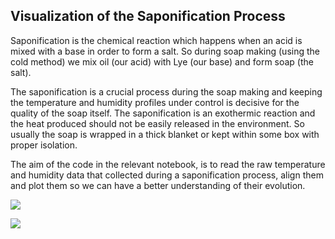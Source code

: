 ## Visualization of the Saponification Process

Saponification is the chemical reaction which happens when an acid is mixed with a base in order to form a salt. So during soap making (using the cold method) we mix oil (our acid) with Lye (our base) and form soap (the salt).

The saponification is a crucial process during the soap making and keeping the temperature and humidity profiles under control is decisive for the quality of the soap itself. The saponification is an exothermic reaction and the heat produced should not be easily released in the environment. So usually the soap is wrapped in a thick blanket or kept within some box with proper isolation.

The aim of the code in the relevant notebook, is to read the raw temperature and humidity data that collected during a saponification process, align them and plot them so we can have a better understanding of their evolution.

<img src="soap.jpg" />

![](soap.png)
